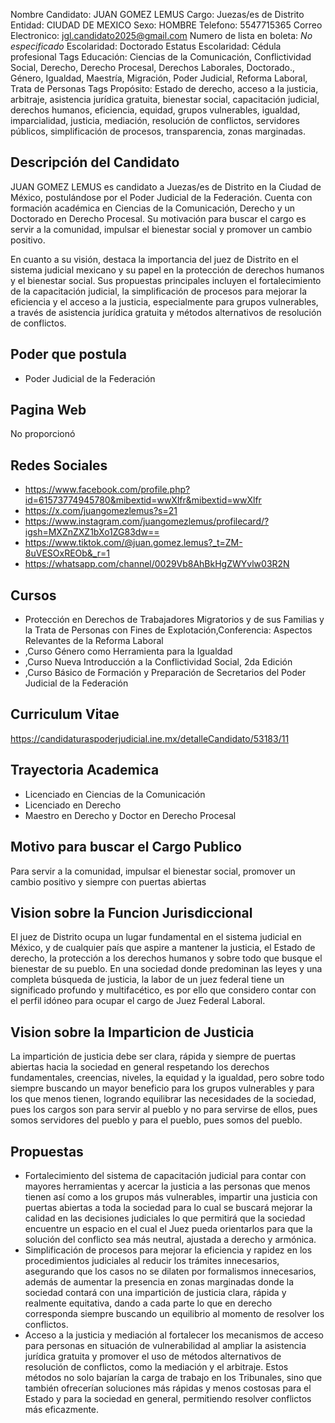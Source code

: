 Nombre Candidato: JUAN GOMEZ LEMUS
Cargo: Juezas/es de Distrito
Entidad: CIUDAD DE MEXICO
Sexo: HOMBRE
Telefono: 5547715365
Correo Electronico: jgl.candidato2025@gmail.com
Numero de lista en boleta: *No especificado*
Escolaridad: Doctorado
Estatus Escolaridad: Cédula profesional
Tags Educación: Ciencias de la Comunicación, Conflictividad Social, Derecho, Derecho Procesal, Derechos Laborales, Doctorado., Género, Igualdad, Maestría, Migración, Poder Judicial, Reforma Laboral, Trata de Personas
Tags Propósito: Estado de derecho, acceso a la justicia, arbitraje, asistencia jurídica gratuita, bienestar social, capacitación judicial, derechos humanos, eficiencia, equidad, grupos vulnerables, igualdad, imparcialidad, justicia, mediación, resolución de conflictos, servidores públicos, simplificación de procesos, transparencia, zonas marginadas.


## Descripción del Candidato 

JUAN GOMEZ LEMUS es candidato a Juezas/es de Distrito en la Ciudad de México, postulándose por el Poder Judicial de la Federación. Cuenta con formación académica en Ciencias de la Comunicación, Derecho y un Doctorado en Derecho Procesal. Su motivación para buscar el cargo es servir a la comunidad, impulsar el bienestar social y promover un cambio positivo.

En cuanto a su visión, destaca la importancia del juez de Distrito en el sistema judicial mexicano y su papel en la protección de derechos humanos y el bienestar social. Sus propuestas principales incluyen el fortalecimiento de la capacitación judicial, la simplificación de procesos para mejorar la eficiencia y el acceso a la justicia, especialmente para grupos vulnerables, a través de asistencia jurídica gratuita y métodos alternativos de resolución de conflictos.


## Poder que postula

- Poder Judicial de la Federación


## Pagina Web

No proporcionó


## Redes Sociales

- https://www.facebook.com/profile.php?id=61573774945780&mibextid=wwXlfr&mibextid=wwXlfr
- https://x.com/juangomezlemus?s=21
- https://www.instagram.com/juangomezlemus/profilecard/?igsh=MXZnZXZ1bXo1ZG83dw==
- https://www.tiktok.com/@juan.gomez.lemus?_t=ZM-8uVESOxREOb&_r=1
- https://whatsapp.com/channel/0029Vb8AhBkHgZWYvlw03R2N


## Cursos

- Protección en Derechos de Trabajadores Migratorios y de sus Familias y la Trata de Personas con Fines de Explotación,Conferencia: Aspectos Relevantes de la Reforma Laboral
- ,Curso Género como Herramienta para la Igualdad
- ,Curso Nueva Introducción a la Conflictividad Social, 2da Edición
- ,Curso Básico de Formación y Preparación de Secretarios del Poder Judicial de la Federación


## Curriculum Vitae

https://candidaturaspoderjudicial.ine.mx/detalleCandidato/53183/11


## Trayectoria Academica

- Licenciado en Ciencias de la Comunicación
- Licenciado en Derecho
- Maestro en Derecho y Doctor en Derecho Procesal


## Motivo para buscar el Cargo Publico

Para servir a la comunidad, impulsar el bienestar social, promover un cambio positivo y siempre con puertas abiertas


## Vision sobre la Funcion Jurisdiccional

El juez de Distrito ocupa un lugar fundamental en el sistema judicial en México, y de cualquier país que aspire a mantener la justicia, el Estado de derecho, la protección a los derechos humanos y sobre todo que busque el bienestar de su pueblo. En una sociedad donde predominan las leyes y una completa búsqueda de justicia, la labor de un juez federal tiene un significado profundo y multifacético, es por ello que considero contar con el perfil idóneo para ocupar el cargo de Juez Federal Laboral.


## Vision sobre la Imparticion de Justicia

La impartición de justicia debe ser clara, rápida y siempre de puertas abiertas hacia la sociedad en general respetando los derechos fundamentales, creencias, niveles, la equidad y la igualdad, pero sobre todo siempre buscando un mayor beneficio para los grupos vulnerables y para los que menos tienen, logrando equilibrar las necesidades de la sociedad, pues los cargos son para servir al pueblo y no para servirse de ellos, pues somos servidores del pueblo y para el pueblo, pues somos del pueblo.


## Propuestas

- Fortalecimiento del sistema de capacitación judicial para contar con mayores herramientas y acercar la justicia a las personas que menos tienen así como a los grupos más vulnerables, impartir una justicia con puertas abiertas a toda la sociedad para lo cual se buscará mejorar la calidad en las decisiones judiciales lo que permitirá que la sociedad encuentre un espacio en el cual el Juez pueda orientarlos para que la solución del conflicto sea más neutral, ajustada a derecho y armónica.
- Simplificación de procesos para mejorar la eficiencia y rapidez en los procedimientos judiciales al reducir los trámites innecesarios, asegurando que los casos no se dilaten por formalismos innecesarios, además de aumentar la presencia en zonas marginadas donde la sociedad contará con una impartición de justicia clara, rápida y realmente equitativa, dando a cada parte lo que en derecho corresponda siempre buscando un equilibrio al momento de resolver los conflictos.
- Acceso a la justicia y mediación al fortalecer los mecanismos de acceso para personas en situación de vulnerabilidad al ampliar la asistencia jurídica gratuita y promover el uso de métodos alternativos de resolución de conflictos, como la mediación y el arbitraje. Estos métodos no solo bajarían la carga de trabajo en los Tribunales, sino que también ofrecerían soluciones más rápidas y menos costosas para el Estado y para la sociedad en general, permitiendo resolver conflictos más eficazmente.

